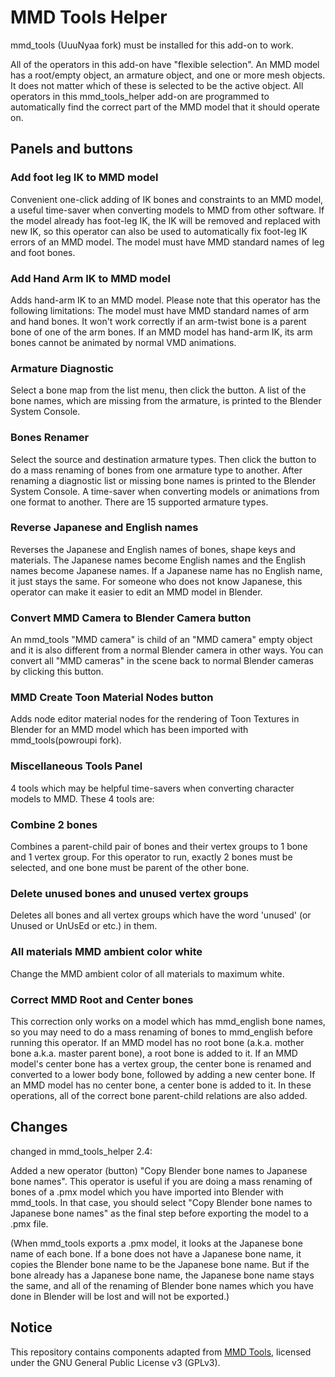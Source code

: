 # MMD Tools Helper

mmd_tools (UuuNyaa fork) must be installed for this add-on to work.

All of the operators in this add-on have "flexible selection". An MMD model has a root/empty object, an armature object, and one or more mesh objects. It does not matter which of these is selected to be the active object. All operators in this mmd_tools_helper add-on are programmed to automatically find the correct part of the MMD model that it should operate on.

## Panels and buttons

### Add foot leg IK to MMD model

Convenient one-click adding of IK bones and constraints to an MMD model, a useful time-saver when converting models to MMD from other software. If the model already has foot-leg IK, the IK will be removed and replaced with new IK, so this operator can also be used to automatically fix foot-leg IK errors of an MMD model. The model must have MMD standard names of leg and foot bones.

### Add Hand Arm IK to MMD model

Adds hand-arm IK to an MMD model. Please note that this operator has the following limitations:
The model must have MMD standard names of arm and hand bones.
It won't work correctly if an arm-twist bone is a parent bone of one of the arm bones.
If an MMD model has hand-arm IK, its arm bones cannot be animated by normal VMD animations.

### Armature Diagnostic

Select a bone map from the list menu, then click the button. A list of the bone names, which are missing from the armature, is printed to the Blender System Console.

### Bones Renamer

Select the source and destination armature types. Then click the button to do a mass renaming of bones from one armature type to another. After renaming a diagnostic list or missing bone names is printed to the Blender System Console. A time-saver when converting models or animations from one format to another. There are 15 supported armature types.

### Reverse Japanese and English names

Reverses the Japanese and English names of bones, shape keys and materials. The Japanese names become English names and the English names become Japanese names. If a Japanese name has no English name, it just stays the same. For someone who does not know Japanese, this operator can make it easier to edit an MMD model in Blender.

### Convert MMD Camera to Blender Camera button

An mmd_tools "MMD camera" is child of an "MMD camera" empty object and it is also different from a normal Blender camera in other ways. You can convert all "MMD cameras" in the scene back to normal Blender cameras by clicking this button.

### MMD Create Toon Material Nodes button

Adds node editor material nodes for the rendering of Toon Textures in Blender for an MMD model which has been imported with mmd_tools(powroupi fork).

### Miscellaneous Tools Panel

4 tools which may be helpful time-savers when converting character models to MMD. These 4 tools are:

### Combine 2 bones

Combines a parent-child pair of bones and their vertex groups to 1 bone and 1 vertex group.
For this operator to run, exactly 2 bones must be selected, and one bone must be parent of the other bone.

### Delete unused bones and unused vertex groups

Deletes all bones and all vertex groups which have the word 'unused' (or Unused or UnUsEd or etc.) in them.

### All materials MMD ambient color white

Change the MMD ambient color of all materials to maximum white.

### Correct MMD Root and Center bones

This correction only works on a model which has mmd_english bone names, so you may need to do a mass renaming of bones to mmd_english before running this operator. If an MMD model has no root bone (a.k.a. mother bone a.k.a. master parent bone), a root bone is added to it. If an MMD model's center bone has a vertex group, the center bone is renamed and converted to a lower body bone, followed by adding a new center bone. If an MMD model has no center bone, a center bone is added to it. In these operations, all of the correct bone parent-child relations are also added.

## Changes

changed in mmd_tools_helper 2.4:

Added a new operator (button) "Copy Blender bone names to Japanese bone names".
This operator is useful if you are doing a mass renaming of bones of a .pmx model which you have imported into Blender with mmd_tools. In that case, you should select "Copy Blender bone names to Japanese bone names" as the final step before exporting the model to a .pmx file.

(When mmd_tools exports a .pmx model, it looks at the Japanese bone name of each bone. If a bone does not have a Japanese bone name, it copies the Blender bone name to be the Japanese bone name. But if the bone already has a Japanese bone name, the Japanese bone name stays the same, and all of the renaming of Blender bone names which you have done in Blender will be lost and will not be exported.)

## Notice

This repository contains components adapted from [MMD Tools](https://github.com/MMD-Blender/blender_mmd_tools), licensed under the GNU General Public License v3 (GPLv3).
